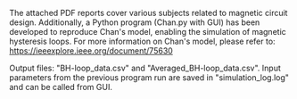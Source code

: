 The attached PDF reports cover various subjects related to magnetic circuit design. Additionally, a Python program (Chan.py with GUI) has been developed to reproduce Chan's model, enabling the simulation of magnetic hysteresis loops. For more information on Chan's model, please refer to: https://ieeexplore.ieee.org/document/75630

Output files: "BH-loop_data.csv" and "Averaged_BH-loop_data.csv". Input parameters from the previous program run are saved in "simulation_log.log" and can be called from GUI.
